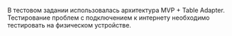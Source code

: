 В тестовом задании использовалась архитектура MVP + Table Adapter.
 Тестирование проблем с подключением к интернету необходимо тестировать на физическом устройстве.